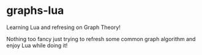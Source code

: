 # graphs-lua
Learning Lua and refresing on Graph Theory!

Nothing too fancy just trying to refresh some common graph algorithm and enjoy Lua while doing it!
